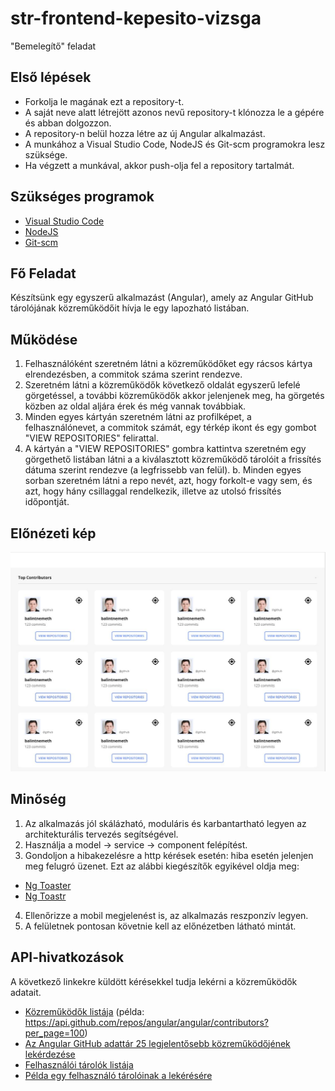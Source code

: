 # str-frontend-kepesito-vizsga
"Bemelegítő" feladat

## Első lépések
- Forkolja le magának ezt a repository-t.
- A saját neve alatt létrejött azonos nevű repository-t klónozza le a gépére és abban dolgozzon.
- A repository-n belül hozza létre az új Angular alkalmazást.
- A munkához a Visual Studio Code, NodeJS és Git-scm programokra lesz szüksége.
- Ha végzett a munkával, akkor push-olja fel a repository tartalmát.

## Szükséges programok
- [Visual Studio Code](https://code.visualstudio.com/)
- [NodeJS](https://nodejs.org/en/)
- [Git-scm](https://git-scm.com/)

## Fő Feladat
Készítsünk egy egyszerű alkalmazást (Angular), amely az Angular GitHub tárolójának közreműködőit hívja le egy
lapozható listában.

## Működése
1. Felhasználóként szeretném látni a közreműködőket egy rácsos kártya elrendezésben, a commitok száma szerint rendezve.
2. Szeretném látni a közreműködők következő oldalát egyszerű lefelé görgetéssel, a további közreműködők akkor jelenjenek meg, 
ha görgetés közben az oldal aljára érek és még vannak továbbiak.
3. Minden egyes kártyán szeretném látni az profilképet, a felhasználónevet, a commitok számát, egy térkép ikont és 
egy gombot "VIEW REPOSITORIES" felirattal.
5. A kártyán a "VIEW REPOSITORIES" gombra kattintva szeretném egy görgethető listában látni a
a kiválasztott közreműködő tárolóit a frissítés dátuma szerint rendezve (a legfrissebb van felül).
b. Minden egyes sorban szeretném látni a repo nevét, azt, hogy forkolt-e vagy sem, és azt, hogy 
hány csillaggal rendelkezik, illetve az utolsó frissítés időpontját.

## Előnézeti kép
![előnézet](str-kep.JPG)

## Minőség
1. Az alkalmazás jól skálázható, moduláris és karbantartható legyen az architekturális tervezés segítségével.
2. Használja a model -> service -> component felépítést.
2. Gondoljon a hibakezelésre a http kérések esetén: hiba esetén jelenjen meg felugró üzenet. Ezt az alábbi kiegészítők egyikével oldja meg:
 - [Ng Toaster](https://www.npmjs.com/package/ngx-toaster)
 - [Ng Toastr](https://www.npmjs.com/package/ngx-toastr)
4. Ellenőrizze a mobil megjelenést is, az alkalmazás reszponzív legyen.
5. A felületnek pontosan követnie kell az előnézetben látható mintát.

## API-hivatkozások
A következő linkekre küldött kérésekkel tudja lekérni a közreműködők adatait.
- [Közreműködők listája](https://developer.github.com/v3/repos/#list-contributors)
    (példa: https://api.github.com/repos/angular/angular/contributors?per_page=100)
- [Az Angular GitHub adattár 25 legjelentősebb közreműködőjének lekérdezése](https://api.github.com/repos/angular/angular/contributors?page=1&per_page=25)
- [Felhasználói tárolók listája](https://developer.github.com/v3/repos/#list-user-repositories)
- [Példa egy felhasználó tárolóinak a lekérésére](https://api.github.com/users/cherryApp/repos)

